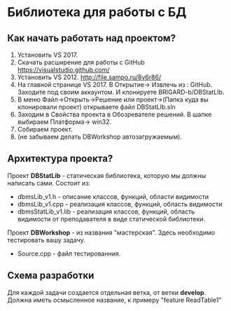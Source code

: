 # Библиотека для работы с БД
## Как начать работать над проектом?
1. Установить  VS 2017.
2. Скачать расширение для работы с GitHub https://visualstudio.github.com/
3. Установить VS 2012. http://file.sampo.ru/8v6r86/
4. На главной странице VS 2017. В Открытие-> Извлечь из : GitHub. Заходите под своим аккаунтом. И клонируете BRIGARD-b/DBStatLIb.
5. В меню Файл->Открыть->Решение или проект->(Папка куда вы клонировали проект) открываете файл DBStatLIb.sln
6. Заходим в Свойства проекта в Обозревателе решений. В шапке выбираем Платформа-> win32.
7. Собираем проект.
8. (не забываем делать DBWorkshop автозагружаемым).
## Архитектура проекта?

Проект **DBStatLib** - статическая библиотека, которую мы должны написать сами.
Состоит из:
- dbmsLib_v1.h - описание классов, функций, области видимости
- dbmsLib_v1.cpp - реализация классов, функций, область видимости
- dbmsStatLib_v1.lib - реализация классов, функций, область видимости от преподавателя в виде статической библиотеки.

Проект **DBWorkshop** - из названия "мастерская". Здесь необходимо тестировать вашу задачу.
- Source.cpp - файл тестированния.

## Схема разработки

Для каждой задачи создается отдельная ветка, от ветки **develop**. Должна иметь осмысленное название, к примеру "feature ReadTable1"

